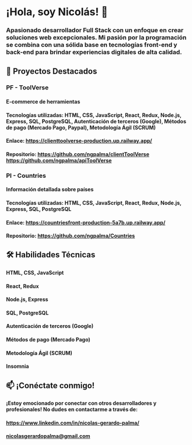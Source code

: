 # ¡Hola, soy Nicolás! 👋
### Apasionado desarrollador Full Stack con un enfoque en crear soluciones web excepcionales. Mi pasión por la programación se combina con una sólida base en tecnologías front-end y back-end para brindar experiencias digitales de alta calidad.

## 🚀 Proyectos Destacados
### PF - ToolVerse
#### E-commerce de herramientas

#### Tecnologías utilizadas: HTML, CSS, JavaScript, React, Redux, Node.js, Express, SQL, PostgreSQL, Autenticación de terceros (Google), Métodos de pago (Mercado Pago, Paypal), Metodología Ágil (SCRUM)
#### Enlace: https://clienttoolverse-production.up.railway.app/
#### Repositorio: https://github.com/ngpalma/clientToolVerse https://github.com/ngpalma/apiToolVerse

### PI - Countries
#### Información detallada sobre países

#### Tecnologías utilizadas: HTML, CSS, JavaScript, React, Redux, Node.js, Express, SQL, PostgreSQL
#### Enlace: https://countriesfront-production-5a7b.up.railway.app/
#### Repositorio: https://github.com/ngpalma/Countries

## 🛠️ Habilidades Técnicas
#### HTML, CSS, JavaScript
#### React, Redux
#### Node.js, Express
#### SQL, PostgreSQL
#### Autenticación de terceros (Google)
#### Métodos de pago (Mercado Pago)
#### Metodología Ágil (SCRUM)
#### Insomnia

## 📫 ¡Conéctate conmigo!
#### ¡Estoy emocionado por conectar con otros desarrolladores y profesionales! No dudes en contactarme a través de:
#### https://www.linkedin.com/in/nicolas-gerardo-palma/
#### nicolasgerardopalma@gmail.com
